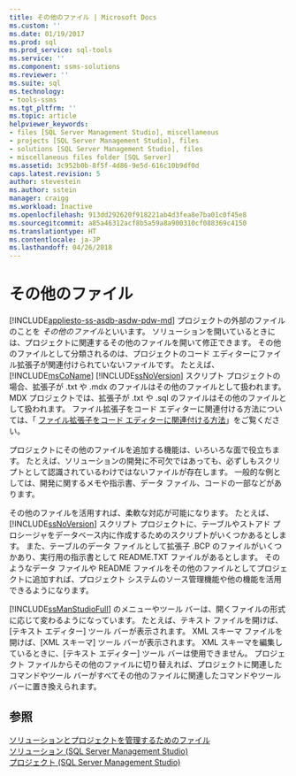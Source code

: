 ```yaml
---
title: その他のファイル | Microsoft Docs
ms.custom: ''
ms.date: 01/19/2017
ms.prod: sql
ms.prod_service: sql-tools
ms.service: ''
ms.component: ssms-solutions
ms.reviewer: ''
ms.suite: sql
ms.technology:
- tools-ssms
ms.tgt_pltfrm: ''
ms.topic: article
helpviewer_keywords:
- files [SQL Server Management Studio], miscellaneous
- projects [SQL Server Management Studio], files
- solutions [SQL Server Management Studio], files
- miscellaneous files folder [SQL Server]
ms.assetid: 3c952b0b-8f5f-4d86-9e5d-616c10b9df0d
caps.latest.revision: 5
author: stevestein
ms.author: sstein
manager: craigg
ms.workload: Inactive
ms.openlocfilehash: 913dd292620f918221ab4d3fea8e7ba01c0f45e8
ms.sourcegitcommit: a85a46312acf8b5a59a8a900310cf088369c4150
ms.translationtype: HT
ms.contentlocale: ja-JP
ms.lasthandoff: 04/26/2018
---
```

# <a name="miscellaneous-files"></a>その他のファイル
[!INCLUDE[appliesto-ss-asdb-asdw-pdw-md](../../includes/appliesto-ss-asdb-asdw-pdw-md.md)]
プロジェクトの外部のファイルのことを *その他のファイル*といいます。 ソリューションを開いているときには、プロジェクトに関連するその他のファイルを開いて修正できます。 その他のファイルとして分類されるのは、プロジェクトのコード エディターにファイル拡張子が関連付けられていないファイルです。 たとえば、 [!INCLUDE[msCoName](../../includes/msconame_md.md)] [!INCLUDE[ssNoVersion](../../includes/ssnoversion_md.md)] スクリプト プロジェクトの場合、拡張子が .txt や .mdx のファイルはその他のファイルとして扱われます。 MDX プロジェクトでは、拡張子が .txt や .sql のファイルはその他のファイルとして扱われます。 ファイル拡張子をコード エディターに関連付ける方法については、「 [ファイル拡張子をコード エディターに関連付ける方法](http://msdn.microsoft.com/en-us/193630f4-93de-4950-8f36-68702531f925)」をご覧ください。  
  
プロジェクトにその他のファイルを追加する機能は、いろいろな面で役立ちます。 たとえば、ソリューションの開発に不可欠ではあっても、必ずしもスクリプトとして認識されているわけではないファイルが存在します。 一般的な例としては、開発に関するメモや指示書、データ ファイル、コードの一部などがあります。  
  
その他のファイルを活用すれば、柔軟な対応が可能になります。 たとえば、 [!INCLUDE[ssNoVersion](../../includes/ssnoversion_md.md)] スクリプト プロジェクトに、テーブルやストアド プロシージャをデータベース内に作成するためのスクリプトがいくつかあるとします。 また、テーブルのデータ ファイルとして拡張子 .BCP のファイルがいくつかあり、実行用の指示書として README.TXT ファイルがあるとします。 そのようなデータ ファイルや README ファイルをその他のファイルとしてプロジェクトに追加すれば、プロジェクト システムのソース管理機能や他の機能を活用できるようになります。  
  
[!INCLUDE[ssManStudioFull](../../includes/ssmanstudiofull_md.md)] のメニューやツール バーは、開くファイルの形式に応じて変わるようになっています。 たとえば、テキスト ファイルを開けば、[テキスト エディター] ツール バーが表示されます。 XML スキーマ ファイルを開けば、[XML スキーマ] ツール バーが表示されます。 XML スキーマを編集しているときに、[テキスト エディター] ツール バーは使用できません。 プロジェクト ファイルからその他のファイルに切り替えれば、プロジェクトに関連したコマンドやツール バーがすべてその他のファイルに関連したコマンドやツール バーに置き換えられます。  
  
## <a name="see-also"></a>参照  
[ソリューションとプロジェクトを管理するためのファイル](../../ssms/solution/files-that-manage-solutions-and-projects.md)  
[ソリューション (SQL Server Management Studio)](../../ssms/solution/solutions-sql-server-management-studio.md)  
[プロジェクト (SQL Server Management Studio)](../../ssms/solution/projects-sql-server-management-studio.md)  
  
